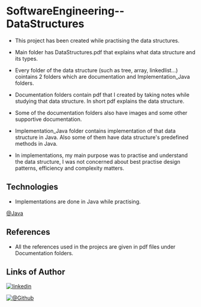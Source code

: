 # SoftwareEngineering--DataStructures
- This project has been created while practising the data structures.
  
- Main folder has DataStructures.pdf that explains what data structure and its types.

- Every folder of the data structure (such as tree, array, linkedlist...) cointains 2 folders which are documentation and Implementation_Java folders.
  
- Documentation folders contain pdf that I created by taking notes while studying that data structure. In short pdf explains the data structure.

- Some of the documentation folders also have images and some other supportive documentation.

- Implementation_Java folder contains implementation of that data structure in Java. Also some of them have data structure's predefined methods in Java.

- In implementations, my main purpose was to practise and understand the data structure, I was not concerned about best practise design patterns, efficiency and complexity matters.



## Technologies
- Implementations are done in Java while practising.

[@Java](https://www.oracle.com/tr/java/technologies/downloads/)


## References

- All the references used in the projecs are given in pdf files under Documentation folders.
  

## Links of Author

[![linkedin](https://img.shields.io/badge/linkedin-0A66C2?style=for-the-badge&logo=linkedin&logoColor=white)](https://www.linkedin.com/in/serhatkumas/)

[![@Github](https://img.shields.io/badge/github-0A66C2?style=for-the-badge&logo=github&logoColor=white)](https://www.github.com/serhatkumas)
